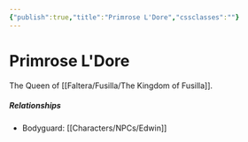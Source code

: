 ```yaml
---
{"publish":true,"title":"Primrose L'Dore","cssclasses":""}
---
```


# Primrose L'Dore

The Queen of [[Faltera/Fusilla/The Kingdom of Fusilla]]. 

##### Relationships
- Bodyguard: [[Characters/NPCs/Edwin]]